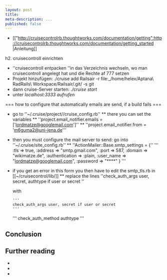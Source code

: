 ```yaml
---
layout: post
title:
meta-description: ...
published: false
---
```

* [["http://cruisecontrolrb.thoughtworks.com/documentation/getting":http://cruisecontrolrb.thoughtworks.com/documentation/getting_started |Anleitung]]

h2. cruisecontroll einrichten
* ''cruisecontroll entpacken ''in das Verzeichnis wechseln, wo man cruisecontroll angelegt hat und die Rechte af 777 setzen
* Projekt hinzufügen: ./cruise add Railsair -r file:_/home/helex/Aptana\ RadRails\ Workspace/Railsair/.git/ -s git
* dann cruise-Server starten: *./cruise start*
* unter *localhost:3333 aufrufen*



=== how to configure that automatically emails are send, if a build fails ===
* go to ''~/.cruise/project/<bla>/cruise_config.rb''
** there you can set the variables
** ''project.email_notifier.emails = ['lordmatze@googlemail.com']''
** ''project.email_notifier.from = 'm6guma2@uni-jena.de'''
* then you must configure the mail server to send: go into ''~/.cruise/site_config.rb''
** ''ActionMailer::Base.smtp_settings = {''
  '''
     :tls => true,
     :address =>        "smtp.gmail.com",
     :port =>           587,
     :domain =>         "wikimatze.de",
     :authentication => :plain,
     :user_name =>      "lordmatze@googlemail.com",
     :password =>       "****"
  }
  '''

* if you get an error in this form you then have to edit the smtp_tls.rb in [[~/cruisecontrol/lib/]]
** replace the lines
    ''check_auth_args user, secret, authtype if user or secret ''

     with

      '''
      check_auth_args user, secret if user or secret
      '''

    '''
        check_auth_method authtype
    '''

## Conclusion

## Further reading

-
-
-


